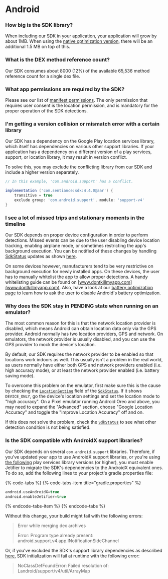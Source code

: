 # Android

### How big is the SDK library?

When including our SDK in your application, your application will grow by about 1MB. When using the [native optimization version](../getting-started/android-sdk/include-sdk.md), there will be an additional 1.5 MB on top of this.

### What is the DEX method reference count?

Our SDK consumes about 8000 \(12%\) of the available 65,536 method reference count for a single dex file.

### What app permissions are required by the SDK?

Please see our list of [manifest permissions](../appendix/android/manifest-permission.md). The only permission that requires user consent is the location permission, and is mandatory for the proper operation of the SDK detections.

### I'm getting a version collision or mismatch error with a certain library

Our SDK has a dependency on the Google Play location services library, which itself has dependencies on various other support libraries. If your application has a dependency on a different version of a play services, support, or location library, it may result in version conflict.

To solve this, you may exclude the conflicting library from our SDK and include a higher version separately.

```groovy
// In this example, 'com.android.support' has a conflict.

implementation ('com.sentiance:sdk:4.4.0@aar') {
	transitive = true
	exclude group: 'com.android.support', module: 'support-v4'
}
```

### I see a lot of missed trips and stationary moments in the timeline

Our SDK depends on proper device configuration in order to perform detections. Missed events can be due to the user disabling device location tracking, enabling airplane mode, or sometimes restricting the app's background execution. You can be notified of these changes by handling [SdkStatus](../api-reference/android/sdkstatus/) updates as shown [here](../getting-started/android-sdk/sdk-status-updates.md).

On some devices however, manufacturers tend to be very restrictive on background execution for newly installed apps. On these devices, the user has to manually whitelist the app to allow proper detections. A handy whitelisting guide can be found on [www.dontkillmyapp.com](www.dontkillmyapp.com). Also, have a look at our [battery optimization page](../appendix/android/android-battery-optimization.md) to learn how to ask the user to disable Android's battery optimization.

### Why does the SDK stay in PENDING state when running on an emulator?

The most common reason for this is that the network location provider is disabled, which means Android can obtain location data only via the GPS provider. Android normally has two location providers, GPS and network. On emulators, the network provider is usually disabled, and you can use the GPS provider to mock the device's location.

By default, our SDK requires the network provider to be enabled so that locations work indoors as well. This usually isn't a problem in the real world, as users normally have either both GPS and network providers enabled \(i.e. high accuracy mode\), or at least the network provider enabled \(i.e. battery saving mode\).

To overcome this problem on the emulator, first make sure this is the cause by checking the [`LocationSetting`](../api-reference/android/sdkstatus/#locationsetting) field of the [`SdkStatus`](../api-reference/android/sdkstatus/). If it shows `DEVICE_ONLY`, go the device's location settings and set the location mode to "high accuracy". On a Pixel emulator running Android Oreo and above, you may need to expand the "Advanced" section, choose "Google Location Accuracy" and toggle the "Improve Location Accuracy" off and on.

If this does not solve the problem, check the [`SdkStatus`](../api-reference/android/sdkstatus/) to see what other detection condition is not being satisfied.

### Is the SDK compatible with AndroidX support libraries?

Our SDK depends on several `com.android.support` libraries. Therefore, if you've updated your app to use AndroidX support libraries, or you're using [the following](https://developers.google.com/android/guides/releases#june_17_2019) play services library versions \(or higher\), you must enable Jetifier to migrate the SDK's dependencies to the AndroidX equivalent ones. To do so, add the following lines to your project's gradle.properties file:

{% code-tabs %}
{% code-tabs-item title="gradle.properties" %}
```groovy
android.useAndroidX=true
android.enableJetifier=true
```
{% endcode-tabs-item %}
{% endcode-tabs %}

Without this change, your build might fail with the following errors:

> Error while merging dex archives
>
> Error: Program type already present: android.support.v4.app.INotificationSideChannel

Or, if you've excluded the SDK's support library dependencies as described [here](android.md#im-getting-a-version-collision-or-mismatch-error-with-a-certain-library), SDK initialization will fail at runtime with the following error:

> NoClassDefFoundError: Failed resolution of: Landroid/support/v4/util/ArrayMap

